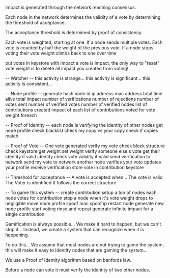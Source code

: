 Impact is generated through the network reaching consensus. 

Each node in the network determines the validity of a vote by determining the threshold of acceptance.

The acceptance threshold is determined by proof of consistency.

Each vote is weighted, starting at one.
If a node sends multiple votes.
Each vote is counted by half the weight of the previous vote.
If a node stops voting their vote weight climbs back to one over time


put votes in keystore with impact
a vote is impact, 
the only way to "reset" vote weight is to delete all impact you created from voting!


-- Watcher --
this activity is strange...
this activity is significant...
this activity is consistent...


-- Node profile --
generate hash
    node id
        ip address
        mac address
    total time alive
    total impact
    number of verifications
    number of rejections
    number of votes sent
    number of verified votes
    number of verified nodes
    list of contributions created
        impact of each
    list of contributions voted for
        vote weight foreach

-- Proof of Identity -- 
each node is verifying the identity of other nodes
get node profile
check blacklist
check my copy vs your copy
check if copies match


-- Proof of Vote --
One vote generated
verify my vote
    check block structure
    check keystore
    get weight
    set weight
verify someone else's vote
    get their identity
    if valid identity
    check vote validity
    if valid
    send verification to network
send my vote to network
another node verifies your vote
    updates your profile
receive verification
store vote in contribution keystore


-- Threshold for acceptance -- 
A vote is accepted when...
The vote is valid
    The Voter is identified
    It follows the correct structure
    


-- To game this system --
create contribution
setup a ton of nodes
each node votes for contribution
stop a node when it's vote weight drops to negligible
move node profile
spoof mac
spoof ip
restart node
generate new node profile
start voting
rinse and repeat
generate infinite impact for a single contribution




Gamification is always possible...
We make it hard to happen, but we can't stop it...
Instead, we create a system that can recognize when it is happening.

To do this...
We assume that most nodes are not trying to game the system, this will make it easy to identify nodes that are gaming the system...

We use a Proof of Identity algorithm based on benfords law.

Before a node can vote it must verify the identity of two other nodes.
